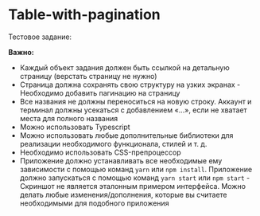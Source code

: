 # Table-with-pagination
Тестовое задание:

**Важно:**  
- Каждый объект задания должен быть ссылкой на детальную страницу (верстать страницу не нужно) 
- Страница должна сохранять свою структуру на узких экранах - Необходимо добавить пагинацию на страницу 
- Все названия не должны переноситься на новую строку. Аккаунт и терминал должны усекаться с добавлением «...», если не хватает места для полного названия 
- Можно использовать Typescript 
- Можно использовать любые дополнительные библиотеки для реализации необходимого функционала, стилей и т. д. 
- Необходимо использовать CSS-препроцессор 
- Приложение должно устанавливать все необходимые ему зависимости с помощью команд `yarn` или `npm install`. Приложение должно запускаться с помощью команд `yarn start` или `npm start` - Скриншот не является эталонным примером интерфейса. Можно делать любые изменения/дополнения, которые вы считаете необходимыми для подобного приложения
